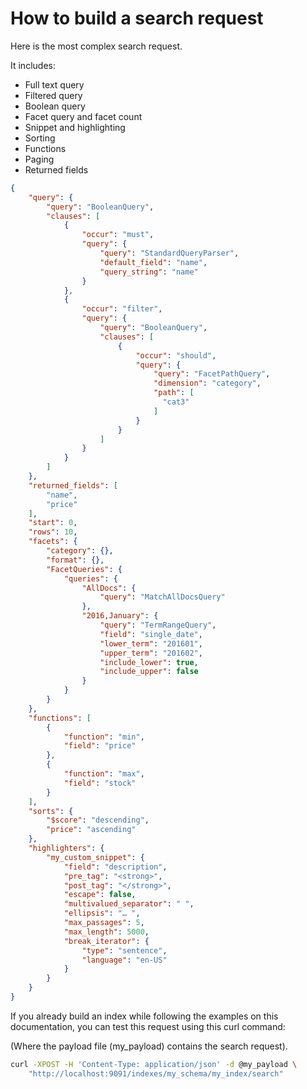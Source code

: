 # How to build a search request

Here is the most complex search request.

It includes:

* Full text query
* Filtered query
* Boolean query
* Facet query and facet count
* Snippet and highlighting
* Sorting
* Functions
* Paging
* Returned fields

```json
{
    "query": {
        "query": "BooleanQuery",
        "clauses": [
            {
                "occur": "must",
                "query": {
                    "query": "StandardQueryParser",
                    "default_field": "name",
                    "query_string": "name"
                }
            },
            {
                "occur": "filter",
                "query": {
                    "query": "BooleanQuery",
                    "clauses": [
                        {
                            "occur": "should",
                            "query": {
                                "query": "FacetPathQuery",
                                "dimension": "category",
                                "path": [
                                  "cat3"
                                ]
                            }
                        }
                    ]
                }
            }
        ]
    },
    "returned_fields": [
        "name",
        "price"
    ],
    "start": 0,
    "rows": 10,
    "facets": {
        "category": {},
        "format": {},
        "FacetQueries": {
            "queries": {
                "AllDocs": {
                    "query": "MatchAllDocsQuery"
                },
                "2016,January": {
                    "query": "TermRangeQuery",
                    "field": "single_date",
                    "lower_term": "201601",
                    "upper_term": "201602",
                    "include_lower": true,
                    "include_upper": false
                }
            }
        }
    },
    "functions": [
        {
            "function": "min",
            "field": "price"
        },
        {
            "function": "max",
            "field": "stock"
        }
    ],
    "sorts": {
        "$score": "descending",
        "price": "ascending"
    },
    "highlighters": {
        "my_custom_snippet": {
            "field": "description",
            "pre_tag": "<strong>",
            "post_tag": "</strong>",
            "escape": false,
            "multivalued_separator": " ",
            "ellipsis": "… ",
            "max_passages": 5,
            "max_length": 5000,
            "break_iterator": {
                "type": "sentence",
                "language": "en-US"
            }
        }
    }
}
```

If you already build an index while following the examples on this documentation,
you can test this request using this curl command:

(Where the payload file (my_payload) contains the search request).

```bash
curl -XPOST -H 'Content-Type: application/json' -d @my_payload \
    "http://localhost:9091/indexes/my_schema/my_index/search"
```